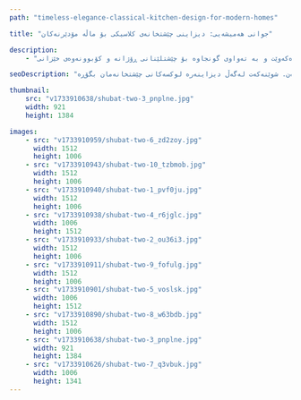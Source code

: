 ```yaml
---
path: "timeless-elegance-classical-kitchen-design-for-modern-homes"

title: "جوانی هەمیشەیی: دیزاینی چێشتخانەی کلاسیکی بۆ ماڵە مۆدێرنەکان"

description:
    - "چێشتخانەیەکی کلاسیکی جوانمان دیزاین کرد کە سیحری شێوازی کۆن لەگەڵ تایبەتمەندی مۆدێرن تێکەڵ دەکات. تیمەکەمان کابینەتی تایبەت دروستکراو و کەرەستەی باشی لە هەموو شوێنەکەدا بەکارهێنا. هەموو وردەکارییەک بە وریاییەوە هەڵبژێردرا بۆ گونجان لەگەڵ دیمەنی نەریتی و زیادکردنی ئاسانکاری مۆدێرن. چێشتخانەکە شوێنی کۆگاکردنی زۆری تێدایە و ئاسانە بۆ جووڵە تێیدا. ژوورێکی گەرم و پێشوازیکەرمان دروست کرد کە شکۆدار دەردەکەوێت و بە تەواوی گونجاوە بۆ چێشتلێنانی ڕۆژانە و کۆبوونەوەی خێزانی."

seoDescription: "دیزاینی چێشتخانەی کلاسیکی هەمیشەیی بدۆزەرەوە کە شکۆی نەریتی لەگەڵ کارایی مۆدێرن تێکەڵ دەکات. کابینەتی تایبەت، کەرەستەی پرێمیەم و دەستڕەنگینی پسپۆڕانە هاوسەنگی تەواوی شێواز و ئاسانکاری دروست دەکەن. شوێنەکەت لەگەڵ دیزاینەرە لوکسەکانی چێشتخانەمان بگۆڕە."

thumbnail:
    src: "v1733910638/shubat-two-3_pnplne.jpg"
    width: 921
    height: 1384

images:
    - src: "v1733910959/shubat-two-6_zd2zoy.jpg"
      width: 1512
      height: 1006
    - src: "v1733910943/shubat-two-10_tzbmob.jpg"
      width: 1512
      height: 1006
    - src: "v1733910940/shubat-two-1_pvf0ju.jpg"
      width: 1512
      height: 1006
    - src: "v1733910938/shubat-two-4_r6jglc.jpg"
      width: 1006
      height: 1512
    - src: "v1733910933/shubat-two-2_ou36i3.jpg"
      width: 1512
      height: 1006
    - src: "v1733910911/shubat-two-9_fofulg.jpg"
      width: 1512
      height: 1006
    - src: "v1733910901/shubat-two-5_voslsk.jpg"
      width: 1006
      height: 1512
    - src: "v1733910890/shubat-two-8_w63bdb.jpg"
      width: 1512
      height: 1006
    - src: "v1733910638/shubat-two-3_pnplne.jpg"
      width: 921
      height: 1384
    - src: "v1733910626/shubat-two-7_q3vbuk.jpg"
      width: 1006
      height: 1341
---
```

